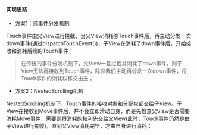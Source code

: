 #### 实现思路

* 方案1：纯事件分发机制

Touch事件由父View进行拦截，当父View消耗够Touch事件后，再主动分发一次down事件\(通过dispatchTouchEvent\(\)\)，子View在消耗了down事件后，开始接收和消耗后续的Touch事件；

> 在传统的事件分发机制下，父View一旦拦截并消耗了down事件，则子View无法再接收到Touch事件，除非我们主动再分发一次down事件，将Touch事件的消耗权移交出去；

* 方案2：NestedScrolling机制

NestedScrolling机制下，Touch事件的接收对象和分配权都交给子View。子View在接收到Move事件后，并不会立即滑动自身，而是先检查父View是否需要消耗Move事件，需要则将消耗的权利先交给父View\(此时，Touch事件仍然是由子View进行接收\)，直到父View消耗完毕，才由自身进行消耗；





